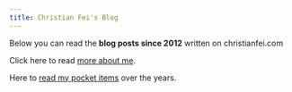 ```yaml
---
title: Christian Fei's Blog
---
```


Below you can read the **blog posts since 2012** written on christianfei.com

Click here to read [more about me](/about).

Here to [read my pocket items](/pocket) over the years.
